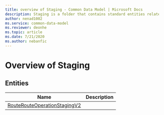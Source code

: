 ```yaml
---
title: overview of Staging - Common Data Model | Microsoft Docs
description: Staging is a folder that contains standard entities related to the Common Data Model.
author: nenad1002
ms.service: common-data-model
ms.reviewer: deonhe
ms.topic: article
ms.date: 7/21/2020
ms.author: nebanfic
---
```


# Overview of Staging


## Entities

|Name|Description|
|---|---|
|[RouteRouteOperationStagingV2](RouteRouteOperationStagingV2.md)||

